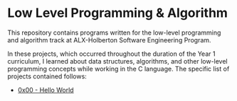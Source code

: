 # Low Level Programming & Algorithm
This repository contains programs written for the low-level programming and algorithm track at ALX-Holberton Software Engineering Program.

In these projects, which occurred throughout the duration of the Year 1 curriculum, I learned about data structures, algorithms, and other low-level programming concepts while working in the C language. The specific list of projects contained follows:
- [0x00 - Hello World](https://github.com/tuneboy2/alx-low_level_programming/tree/master/0x00-hello_world)
